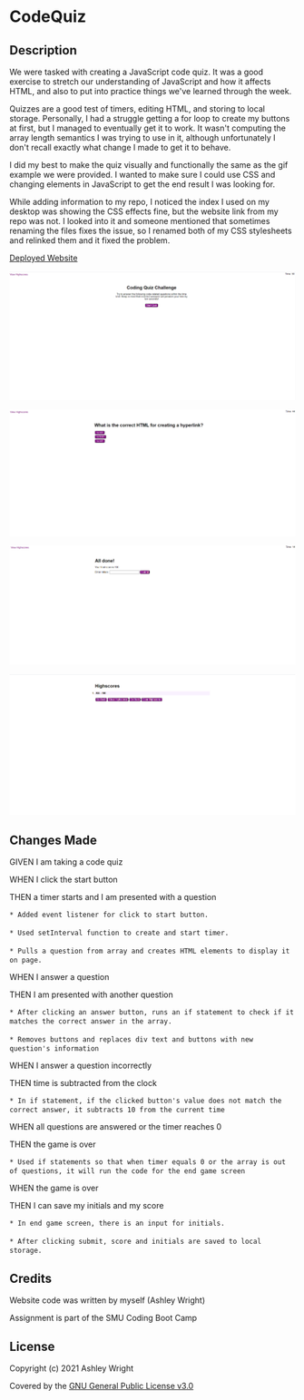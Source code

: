 # CodeQuiz

## Description

We were tasked with creating a JavaScript code quiz. It was a good exercise to stretch our understanding of JavaScript and how it affects HTML, and also to put into practice things we've learned through the week.

Quizzes are a good test of timers, editing HTML, and storing to local storage. Personally, I had a struggle getting a for loop to create my buttons at first, but I managed to eventually get it to work. It wasn't computing the array length semantics I was trying to use in it, although unfortunately I don't recall exactly what change I made to get it to behave.

I did my best to make the quiz visually and functionally the same as the gif example we were provided. I wanted to make sure I could use CSS and changing elements in JavaScript to get the end result I was looking for.

While adding information to my repo, I noticed the index I used on my desktop was showing the CSS effects fine, but the website link from my repo was not. I looked into it and someone mentioned that sometimes renaming the files fixes the issue, so I renamed both of my CSS stylesheets and relinked them and it fixed the problem.

[Deployed Website](https://ashleyaggie.github.io/CodeQuiz/)

![Starting Screen](Assets/images/startScreen.png)

![During the Quiz](Assets/images/midQuiz.png)

![Final Score Screen](Assets/images/finalScore.png)

![Highscores Board](Assets/images/highscores.png)

## Changes Made

GIVEN I am taking a code quiz

WHEN I click the start button

THEN a timer starts and I am presented with a question

    * Added event listener for click to start button.

    * Used setInterval function to create and start timer.

    * Pulls a question from array and creates HTML elements to display it on page.

WHEN I answer a question

THEN I am presented with another question

    * After clicking an answer button, runs an if statement to check if it matches the correct answer in the array.

    * Removes buttons and replaces div text and buttons with new question's information

WHEN I answer a question incorrectly

THEN time is subtracted from the clock

    * In if statement, if the clicked button's value does not match the correct answer, it subtracts 10 from the current time

WHEN all questions are answered or the timer reaches 0

THEN the game is over

    * Used if statements so that when timer equals 0 or the array is out of questions, it will run the code for the end game screen

WHEN the game is over

THEN I can save my initials and my score

    * In end game screen, there is an input for initials.

    * After clicking submit, score and initials are saved to local storage.

## Credits

Website code was written by myself (Ashley Wright)

Assignment is part of the SMU Coding Boot Camp

## License

Copyright (c) 2021 Ashley Wright

Covered by the [GNU General Public License v3.0](https://choosealicense.com/licenses/gpl-3.0/)